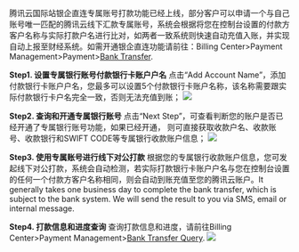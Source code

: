 ﻿腾讯云国际站银企直连专属账号打款功能已经上线，部分客户可以申请一个与自己账号唯一匹配的腾讯云线下汇款专属账号，系统会根据将您在控制台设置的付款方客户名称与实际打款户名进行比对，如两者一致系统则快速自动充值入账，并实现自动上报至财经系统。如需开通银企直连功能请前往：Billing Center>Payment Management>Payment>[Bank Transfer](https://console.cloud.tencent.com/expense/recharge).

**Step1. 设置专属银行账号付款银行卡账户户名**
点击“Add Account Name”，添加付款银行卡账户户名，您最多可以设置5个付款银行卡账户名称，该名称需要跟实际付款银行卡户名完全一致，否则无法充值到账；
![](https://main.qcloudimg.com/raw/b3dffd542c39179821d51813bd317948.png)

**Step2. 查询和开通专属银行账号**
点击“Next Step”，可查看判断您的账户是否已经开通了专属银行账号功能，如果已经开通， 则可直接获取收款户名、收款账号、收款银行和SWIFT CODE等专属银行收款账户信息；
 ![](https://main.qcloudimg.com/raw/1312e91681490f8e9d5247482b69b5af.png)

**Step3. 使用专属账号进行线下对公打款**
根据您的专属银行收款账户信息，您可发起线下对公打款，系统会自动检测，若实际打款银行卡账户户名与您在控制台设置的任何一个付款方客户名称相同，则会自动到账充值至您的腾讯云账户。It generally takes one business day to complete the bank transfer, which is subject to the bank system. We will send the result to you via SMS, email or internal message.

**Step4. 打款信息和进度查询**
查询打款信息和进度，请前往Billing Center>Payment Management>[Bank Transfer Query](https://console.cloud.tencent.com/expense/payment/transfer).
![](https://main.qcloudimg.com/raw/d5711b689f419f0b48e79ca73dc80686.png)
